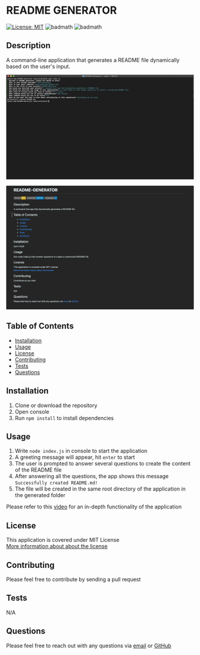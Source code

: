 # **README GENERATOR**

  [![License: MIT](https://img.shields.io/badge/License-MIT-yellow.svg)](https://opensource.org/licenses/MIT)
  ![badmath](https://img.shields.io/github/languages/top/samersaemeldahr/README-Generator)
  ![badmath](https://img.shields.io/github/languages/count/samersaemeldahr/README-Generator)

  ## Description 
  A command-line application that generates a README file dynamically based on the user's input.

  ![Terminal Screenshot](./Assets/terminal-screenshot.png)

  ![Readme Screenshot](./Assets/readme-screenshot.png)

  ## Table of Contents
  
  * [Installation](#installation)
  * [Usage](#usage)
  * [License](#license) 
  * [Contributing](#contributing)
  * [Tests](#tests)
  * [Questions](#questions) 
  
  ## Installation
  1. Clone or download the repository
  1. Open console
  1. Run `npm install` to install dependencies
  
  ## Usage 
  1. Write `node index.js` in console to start the application
  1. A greeting message will appear, hit `enter` to start
  1. The user is prompted to answer several questions to create the content of the README file
  1. After answering all the questions, the app shows this message `Successfully created README.md!`
  1. The file will be created in the same root directory of the application in the generated folder

Please refer to this [video](https://drive.google.com/file/d/1L3PUFg88L-oRWQ2JoAoX8KKZgJ65XpAg/view) for an in-depth functionality of the application
  
  
## License
  
This application is covered under MIT License<br>[More information about about the license](https://choosealicense.com/licenses/mit/)
  
  ## Contributing
  Please feel free to contribute by sending a pull request
  
  ## Tests
  N/A

  ## Questions
  Please feel free to reach out with any questions via [email](mailto:samersaemeldahr@gmail.com) or [GitHub](https://www.github.com/samersaemeldahr)

